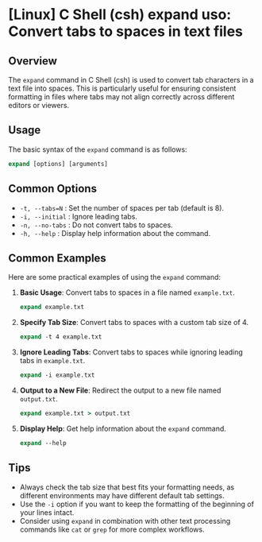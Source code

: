 # [Linux] C Shell (csh) expand uso: Convert tabs to spaces in text files

## Overview
The `expand` command in C Shell (csh) is used to convert tab characters in a text file into spaces. This is particularly useful for ensuring consistent formatting in files where tabs may not align correctly across different editors or viewers.

## Usage
The basic syntax of the `expand` command is as follows:

```csh
expand [options] [arguments]
```

## Common Options
- `-t, --tabs=N` : Set the number of spaces per tab (default is 8).
- `-i, --initial` : Ignore leading tabs.
- `-n, --no-tabs` : Do not convert tabs to spaces.
- `-h, --help` : Display help information about the command.

## Common Examples
Here are some practical examples of using the `expand` command:

1. **Basic Usage**: Convert tabs to spaces in a file named `example.txt`.
   ```csh
   expand example.txt
   ```

2. **Specify Tab Size**: Convert tabs to spaces with a custom tab size of 4.
   ```csh
   expand -t 4 example.txt
   ```

3. **Ignore Leading Tabs**: Convert tabs to spaces while ignoring leading tabs in `example.txt`.
   ```csh
   expand -i example.txt
   ```

4. **Output to a New File**: Redirect the output to a new file named `output.txt`.
   ```csh
   expand example.txt > output.txt
   ```

5. **Display Help**: Get help information about the `expand` command.
   ```csh
   expand --help
   ```

## Tips
- Always check the tab size that best fits your formatting needs, as different environments may have different default tab settings.
- Use the `-i` option if you want to keep the formatting of the beginning of your lines intact.
- Consider using `expand` in combination with other text processing commands like `cat` or `grep` for more complex workflows.